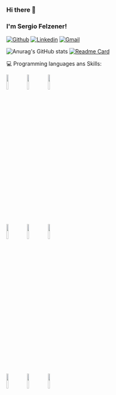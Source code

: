 ### Hi there 👋 
### I'm Sergio Felzener!

[![Github](https://img.shields.io/badge/-Github-000?style=flat&logo=Github&logoColor=white)](https://github.com/SergioFelzener)
[![Linkedin](https://img.shields.io/badge/-LinkedIn-blue?style=flat&logo=Linkedin&logoColor=white)](https://www.linkedin.com/in/sergio-felzener-2454aa1a5/)
[![Gmail](https://img.shields.io/badge/-Gmail-c14438?style=flat&logo=Gmail&logoColor=white)](mailto:felzenerdj@gmail.com)

![Anurag's GitHub stats](https://github-readme-stats.vercel.app/api?username=SergioFelzener&show_icons=true&theme=radical)
[![Readme Card](https://github-readme-stats.vercel.app/api/pin/?username=SergioFelzener&repo=github-readme-stats)](https://github.com/SergioFelzener/record)


:computer: Programming languages ans Skills: 
<p>

<img width="10%" src="https://www.vectorlogo.zone/logos/golang/golang-official.svg">
<img width="10%" src="https://www.vectorlogo.zone/logos/linux/linux-ar21.svg">
<img width="10%" src="https://www.vectorlogo.zone/logos/javascript/javascript-icon.svg">
<br />
<img width="10%" src="https://www.vectorlogo.zone/logos/w3_html5/w3_html5-ar21.svg">
<img width="10%" src="https://www.vectorlogo.zone/logos/mysql/mysql-ar21.svg">
<img width="10%" src="https://www.vectorlogo.zone/logos/tailwindcss/tailwindcss-ar21.svg">
<br />
<img width="10%" src="https://www.vectorlogo.zone/logos/laravel/laravel-ar21.svg">
<img width="10%" src="https://www.vectorlogo.zone/logos/git-scm/git-scm-ar21.svg">
<img width="10%" src="https://www.vectorlogo.zone/logos/php/php-vertical.svg">
</p>




